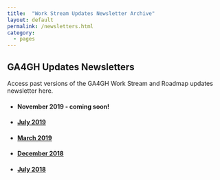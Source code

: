 ```yaml
---
title:  "Work Stream Updates Newsletter Archive"
layout: default
permalink: /newsletters.html
category:
  - pages
---
```


## GA4GH Updates Newsletters
Access past versions of the GA4GH Work Stream and Roadmap updates newsletter here.

* #### November 2019 - coming soon!
* #### <a href="https://mailchi.mp/ga4gh.org/work-stream-updates-newsletter-july-2019/" target="_blank">July 2019</a>
* #### <a href="https://mailchi.mp/ga4gh.org/work-stream-updates-newsletter-march-2019/" target="_blank">March 2019</a>
* #### <a href="https://mailchi.mp/ga4gh.org/work-stream-updates-newsletter-december-2018/" target="_blank">December 2018</a>
* #### <a href="https://mailchi.mp/ga4gh.org/work-stream-updates-newsletter-july-2018/" target="_blank">July 2018</a>
